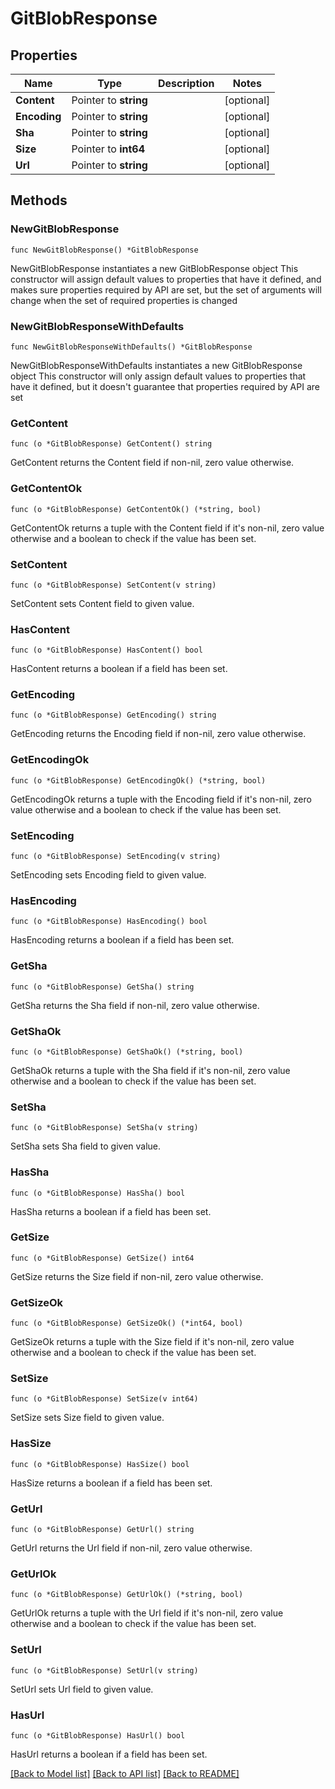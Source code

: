 # GitBlobResponse

## Properties

Name | Type | Description | Notes
------------ | ------------- | ------------- | -------------
**Content** | Pointer to **string** |  | [optional] 
**Encoding** | Pointer to **string** |  | [optional] 
**Sha** | Pointer to **string** |  | [optional] 
**Size** | Pointer to **int64** |  | [optional] 
**Url** | Pointer to **string** |  | [optional] 

## Methods

### NewGitBlobResponse

`func NewGitBlobResponse() *GitBlobResponse`

NewGitBlobResponse instantiates a new GitBlobResponse object
This constructor will assign default values to properties that have it defined,
and makes sure properties required by API are set, but the set of arguments
will change when the set of required properties is changed

### NewGitBlobResponseWithDefaults

`func NewGitBlobResponseWithDefaults() *GitBlobResponse`

NewGitBlobResponseWithDefaults instantiates a new GitBlobResponse object
This constructor will only assign default values to properties that have it defined,
but it doesn't guarantee that properties required by API are set

### GetContent

`func (o *GitBlobResponse) GetContent() string`

GetContent returns the Content field if non-nil, zero value otherwise.

### GetContentOk

`func (o *GitBlobResponse) GetContentOk() (*string, bool)`

GetContentOk returns a tuple with the Content field if it's non-nil, zero value otherwise
and a boolean to check if the value has been set.

### SetContent

`func (o *GitBlobResponse) SetContent(v string)`

SetContent sets Content field to given value.

### HasContent

`func (o *GitBlobResponse) HasContent() bool`

HasContent returns a boolean if a field has been set.

### GetEncoding

`func (o *GitBlobResponse) GetEncoding() string`

GetEncoding returns the Encoding field if non-nil, zero value otherwise.

### GetEncodingOk

`func (o *GitBlobResponse) GetEncodingOk() (*string, bool)`

GetEncodingOk returns a tuple with the Encoding field if it's non-nil, zero value otherwise
and a boolean to check if the value has been set.

### SetEncoding

`func (o *GitBlobResponse) SetEncoding(v string)`

SetEncoding sets Encoding field to given value.

### HasEncoding

`func (o *GitBlobResponse) HasEncoding() bool`

HasEncoding returns a boolean if a field has been set.

### GetSha

`func (o *GitBlobResponse) GetSha() string`

GetSha returns the Sha field if non-nil, zero value otherwise.

### GetShaOk

`func (o *GitBlobResponse) GetShaOk() (*string, bool)`

GetShaOk returns a tuple with the Sha field if it's non-nil, zero value otherwise
and a boolean to check if the value has been set.

### SetSha

`func (o *GitBlobResponse) SetSha(v string)`

SetSha sets Sha field to given value.

### HasSha

`func (o *GitBlobResponse) HasSha() bool`

HasSha returns a boolean if a field has been set.

### GetSize

`func (o *GitBlobResponse) GetSize() int64`

GetSize returns the Size field if non-nil, zero value otherwise.

### GetSizeOk

`func (o *GitBlobResponse) GetSizeOk() (*int64, bool)`

GetSizeOk returns a tuple with the Size field if it's non-nil, zero value otherwise
and a boolean to check if the value has been set.

### SetSize

`func (o *GitBlobResponse) SetSize(v int64)`

SetSize sets Size field to given value.

### HasSize

`func (o *GitBlobResponse) HasSize() bool`

HasSize returns a boolean if a field has been set.

### GetUrl

`func (o *GitBlobResponse) GetUrl() string`

GetUrl returns the Url field if non-nil, zero value otherwise.

### GetUrlOk

`func (o *GitBlobResponse) GetUrlOk() (*string, bool)`

GetUrlOk returns a tuple with the Url field if it's non-nil, zero value otherwise
and a boolean to check if the value has been set.

### SetUrl

`func (o *GitBlobResponse) SetUrl(v string)`

SetUrl sets Url field to given value.

### HasUrl

`func (o *GitBlobResponse) HasUrl() bool`

HasUrl returns a boolean if a field has been set.


[[Back to Model list]](../README.md#documentation-for-models) [[Back to API list]](../README.md#documentation-for-api-endpoints) [[Back to README]](../README.md)


